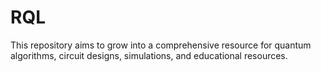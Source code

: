 # RQL
This repository aims to grow into a comprehensive resource for quantum algorithms, circuit designs, simulations, and educational resources.
